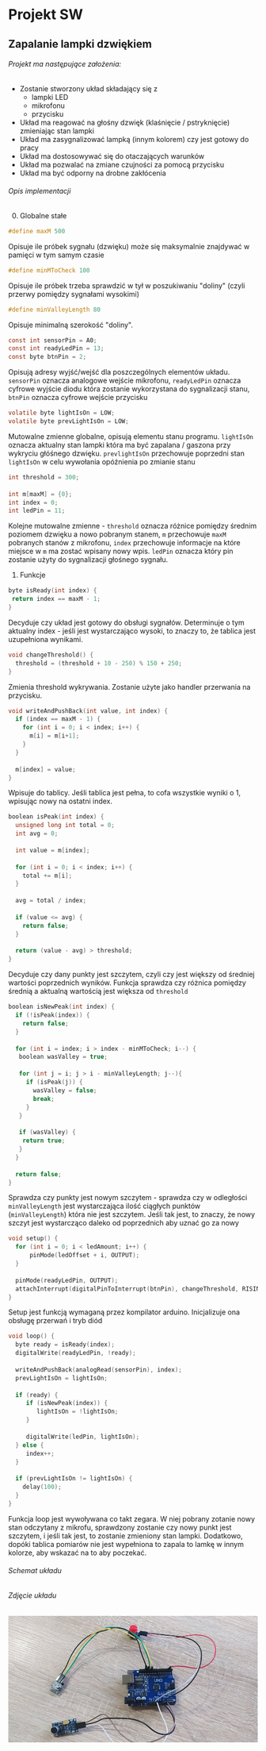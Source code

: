 # Projekt SW 
## Zapalanie lampki dzwiękiem
###### Projekt ma następujące założenia:
 - Zostanie stworzony układ składający się z
    - lampki LED
    - mikrofonu
    - przycisku
 - Układ ma reagować na głośny dzwięk (klaśnięcie / pstryknięcie) zmieniając stan lampki 
 - Układ ma zasygnalizować lampką (innym kolorem) czy jest gotowy do pracy
 - Układ ma dostosowywać się do otaczających warunków
 - Układ ma pozwalać na zmiane czujności za pomocą przycisku
 - Układ ma być odporny na drobne zakłócenia 
 
###### Opis implementacji

0. Globalne stałe
```c
#define maxM 500
```
Opisuje ile próbek sygnału (dzwięku) może się maksymalnie znajdywać w pamięci w tym samym czasie
```c
#define minMToCheck 100
```
Opisuje ile próbek trzeba sprawdzić w tył w poszukiwaniu "doliny" (czyli przerwy pomiędzy sygnałami wysokimi)
```c
#define minValleyLength 80 
```
Opisuje minimalną szerokość "doliny". 
```c
const int sensorPin = A0;   
const int readyLedPin = 13;  
const byte btnPin = 2;
```
Opisują adresy wyjść/wejść dla poszczególnych elementów układu. `sensorPin` oznacza analogowe wejście mikrofonu, `readyLedPin` oznacza cyfrowe wyjście diodu która zostanie wykorzystana do sygnalizacji stanu, `btnPin` oznacza cyfrowe wejście przycisku
```c
volatile byte lightIsOn = LOW;
volatile byte prevLightIsOn = LOW;
```
Mutowalne zmienne globalne, opisują elementu stanu programu. `lightIsOn` oznacza aktualny stan lampki która ma być zapalana / gaszona przy wykryciu głóśnego dzwięku. `prevlightIsOn` przechowuje poprzedni stan `lightIsOn` w celu wywołania opóźnienia po zmianie stanu
```c
int threshold = 300;

int m[maxM] = {0};
int index = 0;
int ledPin = 11;   
```
Kolejne mutowalne zmienne - `threshold` oznacza różnice pomiędzy średnim poziomem dzwięku a nowo pobranym stanem, `m` przechowuje `maxM` pobranych stanów z mikrofonu, `index` przechowuje informacje na które miejsce w `m` ma zostać wpisany nowy wpis. `ledPin` oznacza który pin zostanie użyty do sygnalizacji głośnego sygnału.

1. Funkcje
```c
byte isReady(int index) {
 return index == maxM - 1;
}
```
Decyduje czy układ jest gotowy do obsługi sygnałów. Determinuje o tym aktualny index - jeśli jest wystarczająco wysoki, to znaczy to, że tablica jest uzupełniona wynikami.
```c
void changeThreshold() {
  threshold = (threshold + 10 - 250) % 150 + 250;
}
```
Zmienia threshold wykrywania. Zostanie użyte jako handler przerwania na przycisku. 
```c
void writeAndPushBack(int value, int index) {
  if (index == maxM - 1) {
    for (int i = 0; i < index; i++) {
      m[i] = m[i+1];
    }
  }
  
  m[index] = value;
}
```
Wpisuje do tablicy. Jeśli tablica jest pełna, to cofa wszystkie wyniki o 1, wpisując nowy na ostatni index.
```c
boolean isPeak(int index) {
  unsigned long int total = 0;
  int avg = 0;

  int value = m[index];

  for (int i = 0; i < index; i++) {
    total += m[i];
  }

  avg = total / index;  

  if (value <= avg) {
    return false;  
  }

  return (value - avg) > threshold;
}
```
Decyduje czy dany punkty jest szczytem, czyli czy jest większy od średniej wartości poprzednich wyników. Funkcja sprawdza czy różnica pomiędzy średnią a aktualną wartością jest większa od `threshold`
```c
boolean isNewPeak(int index) {
  if (!isPeak(index)) {
    return false;  
  }
  
  for (int i = index; i > index - minMToCheck; i--) {
   boolean wasValley = true;
   
   for (int j = i; j > i - minValleyLength; j--){
     if (isPeak(j)) {
       wasValley = false;
       break; 
     }
   }

   if (wasValley) {
    return true; 
   }
  }

  return false;
}
```
Sprawdza czy punkty jest nowym szczytem - sprawdza czy w odległości `minValleyLength` jest wystarczająca ilość ciągłych punktów (`minValleyLength`) która nie jest szczytem. Jeśli tak jest, to znaczy, że nowy szczyt jest wystarcząco daleko od poprzednich aby uznać go za nowy
```c
void setup() {
  for (int i = 0; i < ledAmount; i++) {
      pinMode(ledOffset + i, OUTPUT);
  }
  
  pinMode(readyLedPin, OUTPUT);
  attachInterrupt(digitalPinToInterrupt(btnPin), changeThreshold, RISING);
}
```
Setup jest funkcją wymaganą przez kompilator arduino. Inicjalizuje ona obsługę przerwań i tryb diód
```c
void loop() {
  byte ready = isReady(index);
  digitalWrite(readyLedPin, !ready);

  writeAndPushBack(analogRead(sensorPin), index);
  prevLightIsOn = lightIsOn;

  if (ready) {
     if (isNewPeak(index)) {
        lightIsOn = !lightIsOn;  
     }
  
     digitalWrite(ledPin, lightIsOn);
  } else {
     index++;  
  }

  if (prevLightIsOn != lightIsOn) {
    delay(100);  
  }
}
```
Funkcja loop jest wywoływana co takt zegara. W niej pobrany zotanie nowy stan odczytany z mikrofu, sprawdzony zostanie czy nowy punkt jest szczytem, i jeśli tak jest, to zostanie zmieniony stan lampki.
Dodatkowo, dopóki tablica pomiarów nie jest wypełniona to zapala to lamkę w innym kolorze, aby wskazać na to aby poczekać.

###### Schemat układu


###### Zdjęcie układu
![](preview.jpg)